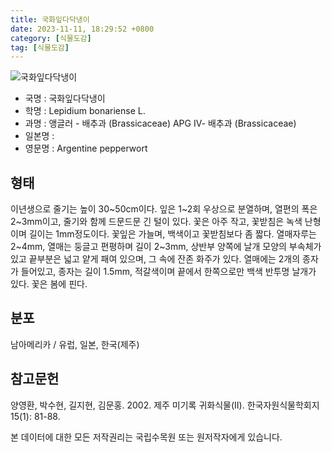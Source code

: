 ```yaml
---
title: 국화잎다닥냉이
date: 2023-11-11, 18:29:52 +0800
category: [식물도감]
tag: [식물도감]
---
```




![국화잎다닥냉이](http://www.nature.go.kr/fileUpload/plants/basic/Brassicaceae/Lepidium/34338/34338_20230814163625119files_th2.jpg)
- 국명 : 국화잎다닥냉이
- 학명 : Lepidium bonariense L.
- 과명 : 앵글러 - 배추과 (Brassicaceae) APG Ⅳ- 배추과 (Brassicaceae)
- 일본명 : 
- 영문명 : Argentine pepperwort


## 형태
이년생으로 줄기는 높이 30~50cm이다. 잎은 1~2회 우상으로 분열하며, 열편의 폭은 2~3mm이고, 줄기와 함께 드문드문 긴 털이 있다. 꽃은 아주 작고, 꽃받침은 녹색 난형이며 길이는 1mm정도이다. 꽃잎은 가늘며, 백색이고 꽃받침보다 좀 짧다. 열매자루는 2~4mm, 열매는 둥글고 편평하며 길이 2~3mm, 상반부 양쪽에 날개 모양의 부속체가 있고 끝부분은 넓고 얕게 패여 있으며, 그 속에 잔존 화주가 있다. 열매에는 2개의 종자가 들어있고, 종자는 길이 1.5mm, 적갈색이며 끝에서 한쪽으로만 백색 반투명 날개가 있다. 꽃은 봄에 핀다.
## 분포
남아메리카 / 유럽, 일본, 한국(제주)
## 참고문헌
양영환, 박수현, 길지현, 김문홍. 2002. 제주 미기록 귀화식물(II). 한국자원식물학회지 15(1): 81-88.






본 데이터에 대한 모든 저작권리는 국립수목원 또는 원저작자에게 있습니다.
